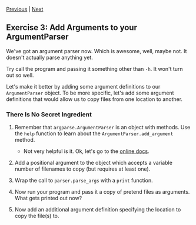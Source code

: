 [Previous](exercise-2.md) |  [Next](exercise-4.md)
## Exercise 3: Add Arguments to your ArgumentParser
We've got an argument parser now.  Which is awesome, well, maybe not.
It doesn't actually parse anything yet.

Try call the program and passing it something other than `-h`. It won't turn
out so well.

Let's make it better by adding some argument definitions to our 
`ArgumentParser` object. To be more specific, let's add some 
argument definitions that would allow us to copy files from one
location to another.
    
### There Is No Secret Ingredient
1. Remember that `argparse.ArgumentParser` is an object with methods. Use the
`help` function to learn about the `ArgumentParser.add_argument` method.
    - Not very helpful is it.  Ok, let's go to the 
    [online docs](https://docs.python.org/3/library/argparse.html#the-add-argument-method).

1. Add a positional argument to the object which accepts a variable number of 
filenames to copy (but requires at least one).

1. Wrap the call to `parser.parse_args` with a `print` function.
1. Now run your program and pass it a copy of pretend files as arguments.
What gets printed out now?

1. Now add an additional argument definition specifying the location to
copy the file(s) to.  